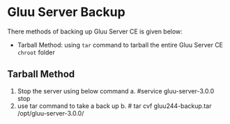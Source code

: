 # Gluu Server Backup

There methods of backing up Gluu Server CE is given below:

* Tarball Method: using `tar` command to tarball the entire Gluu Server CE `chroot` folder

<!-- * Scritp Method : using the provided export and import scripts to back up ldif of the LDAP. -->

## Tarball Method

1. Stop the server using below command
	a. #service gluu-server-3.0.0 stop
2. use tar command to take a back up
	b. # tar cvf gluu244-backup.tar /opt/gluu-server-3.0.0/
	
<!--
## Script Method

1. Login to Gluu chroot
	a. # service gluu-server-3.0.0 login
2. Fetch export script from Gluu 
	b. wget https://raw.githubusercontent.com/GluuFederation/community-edition-setup/master/static/scripts/export24.py
3. Change permission of the script
	c. # chmod +x export24.py
4. run the script
	d. # ./export24.py

The export script will generate a directory called  backup_24  which will have all the data backed up from the current installation. Check the log file generated in the directory for any errors.
-->
